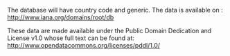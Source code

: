  The database will have country code and generic.
 The data is available on :
http://www.iana.org/domains/root/db

These data are made available under the Public Domain Dedication and License v1.0 whose full text can be found at: http://www.opendatacommons.org/licenses/pddl/1.0/

